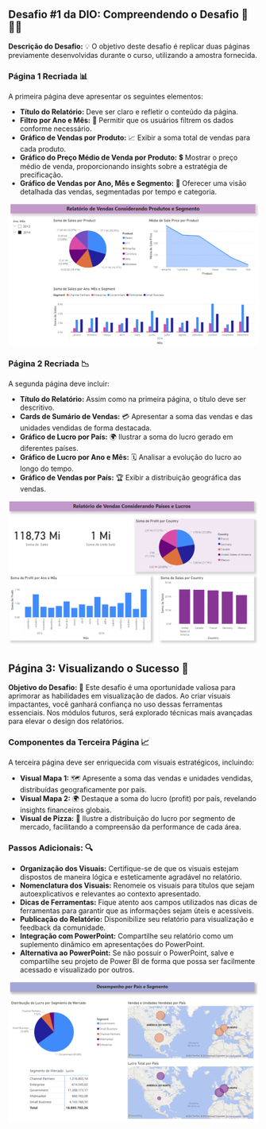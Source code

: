 ## Desafio #1 da DIO: Compreendendo o Desafio 🚀👩‍💻

**Descrição do Desafio:** 💡
O objetivo deste desafio é replicar duas páginas previamente desenvolvidas durante o curso, utilizando a amostra fornecida.

### Página 1 Recriada 📊
A primeira página deve apresentar os seguintes elementos:
- **Título do Relatório:** Deve ser claro e refletir o conteúdo da página.
- **Filtro por Ano e Mês:** 📅 Permitir que os usuários filtrem os dados conforme necessário.
- **Gráfico de Vendas por Produto:** 📈 Exibir a soma total de vendas para cada produto.
- **Gráfico do Preço Médio de Venda por Produto:** 💲 Mostrar o preço médio de venda, proporcionando insights sobre a estratégia de precificação.
- **Gráfico de Vendas por Ano, Mês e Segmento:** 📆 Oferecer uma visão detalhada das vendas, segmentadas por tempo e categoria.

![Alt text](image.png)

### Página 2 Recriada 📉
A segunda página deve incluir:
- **Título do Relatório:** Assim como na primeira página, o título deve ser descritivo.
- **Cards de Sumário de Vendas:** 💳 Apresentar a soma das vendas e das unidades vendidas de forma destacada.
- **Gráfico de Lucro por País:** 🌍 Ilustrar a soma do lucro gerado em diferentes países.
- **Gráfico de Lucro por Ano e Mês:** 🗓️ Analisar a evolução do lucro ao longo do tempo.
- **Gráfico de Vendas por País:** 🏆 Exibir a distribuição geográfica das vendas.

![Alt text](image-1.png)

## Página 3: Visualizando o Sucesso 🌟

**Objetivo do Desafio:** 🎯
Este desafio é uma oportunidade valiosa para aprimorar as habilidades em visualização de dados. Ao criar visuais impactantes, você ganhará confiança no uso dessas ferramentas essenciais. Nos módulos futuros, será explorado técnicas mais avançadas para elevar o design dos relatórios.

### Componentes da Terceira Página 📈
A terceira página deve ser enriquecida com visuais estratégicos, incluindo:

- **Visual Mapa 1:** 🗺️ Apresente a soma das vendas e unidades vendidas, distribuídas geograficamente por país.
- **Visual Mapa 2:** 🌍 Destaque a soma do lucro (profit) por país, revelando insights financeiros globais.
- **Visual de Pizza:** 🍕 Ilustre a distribuição do lucro por segmento de mercado, facilitando a compreensão da performance de cada área.

### Passos Adicionais: 🔍
- **Organização dos Visuais:** Certifique-se de que os visuais estejam dispostos de maneira lógica e esteticamente agradável no relatório.
- **Nomenclatura dos Visuais:** Renomeie os visuais para títulos que sejam autoexplicativos e relevantes ao contexto apresentado.
- **Dicas de Ferramentas:** Fique atento aos campos utilizados nas dicas de ferramentas para garantir que as informações sejam úteis e acessíveis.
- **Publicação do Relatório:** Disponibilize seu relatório para visualização e feedback da comunidade.
- **Integração com PowerPoint:** Compartilhe seu relatório como um suplemento dinâmico em apresentações do PowerPoint.
- **Alternativa ao PowerPoint:** Se não possuir o PowerPoint, salve e compartilhe seu projeto de Power BI de forma que possa ser facilmente acessado e visualizado por outros.

![Alt text](image-2.png)